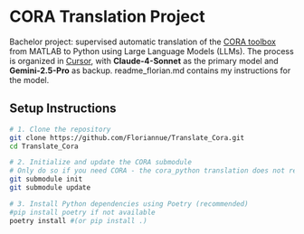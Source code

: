 # CORA Translation Project

Bachelor project: supervised automatic translation of the [CORA toolbox](https://github.com/TUMcps/CORA) from MATLAB to Python using Large Language Models (LLMs). The process is organized in [Cursor](https://www.cursor.com), with **Claude-4-Sonnet** as the primary model and **Gemini-2.5-Pro** as backup. readme_florian.md contains my instructions for the model.

## Setup Instructions

```bash
# 1. Clone the repository
git clone https://github.com/Floriannue/Translate_Cora.git
cd Translate_Cora

# 2. Initialize and update the CORA submodule
# Only do so if you need CORA - the cora_python translation does not require it to run.
git submodule init
git submodule update

# 3. Install Python dependencies using Poetry (recommended)
#pip install poetry if not available
poetry install #(or pip install .)
```
